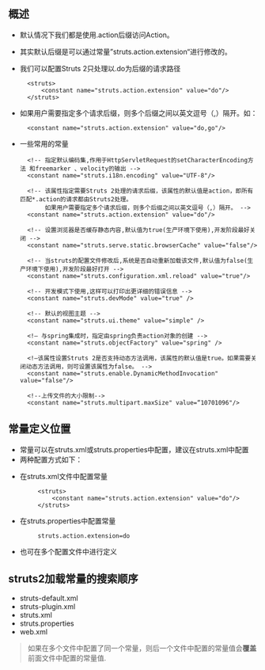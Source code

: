 
## 概述
- 默认情况下我们都是使用.action后缀访问Action。
- 其实默认后缀是可以通过常量”struts.action.extension“进行修改的。
- 我们可以配置Struts 2只处理以.do为后缀的请求路径

		<struts>  
			<constant name="struts.action.extension" value="do"/>  
		</struts>  
- 如果用户需要指定多个请求后缀，则多个后缀之间以英文逗号（,）隔开。如：

		<constant name="struts.action.extension" value="do,go"/>
- 一些常用的常量

		<!-- 指定默认编码集,作用于HttpServletRequest的setCharacterEncoding方法 和freemarker 、velocity的输出 -->  
		<constant name="struts.i18n.encoding" value="UTF-8"/>  
		  
		<!-- 该属性指定需要Struts 2处理的请求后缀，该属性的默认值是action，即所有匹配*.action的请求都由Struts2处理。
			 如果用户需要指定多个请求后缀，则多个后缀之间以英文逗号（,）隔开。 -->  
		<constant name="struts.action.extension" value="do"/>  
		  
		<!-- 设置浏览器是否缓存静态内容,默认值为true(生产环境下使用),开发阶段最好关闭 -->  
		<constant name="struts.serve.static.browserCache" value="false"/>  
		  
		<!-- 当struts的配置文件修改后,系统是否自动重新加载该文件,默认值为false(生产环境下使用),开发阶段最好打开 -->  
		<constant name="struts.configuration.xml.reload" value="true"/>  
		  
		<!-- 开发模式下使用,这样可以打印出更详细的错误信息 -->  
		<constant name="struts.devMode" value="true" />  
		  
		<!-- 默认的视图主题 -->  
		<constant name="struts.ui.theme" value="simple" />  
		  
		<!– 与spring集成时，指定由spring负责action对象的创建 -->  
		<constant name="struts.objectFactory" value="spring" />  
		  
		<!–该属性设置Struts 2是否支持动态方法调用，该属性的默认值是true。如果需要关闭动态方法调用，则可设置该属性为false。 -->  
		<constant name="struts.enable.DynamicMethodInvocation" value="false"/>  
		  
		<!--上传文件的大小限制-->  
		<constant name="struts.multipart.maxSize" value=“10701096"/>  
## 常量定义位置
- 常量可以在struts.xml或struts.properties中配置，建议在struts.xml中配置
- 两种配置方式如下：
 + 在struts.xml文件中配置常量
 
			<struts>  
			    <constant name="struts.action.extension" value="do"/>  
			</struts>  
 + 在struts.properties中配置常量

			struts.action.extension=do
- 也可在多个配置文件中进行定义

## struts2加载常量的搜索顺序
- struts-default.xml
- struts-plugin.xml
- struts.xml
- struts.properties
- web.xml
>如果在多个文件中配置了同一个常量，则后一个文件中配置的常量值会**覆盖**前面文件中配置的常量值.
